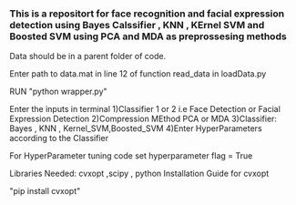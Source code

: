 
### This is a repositort for face recognition and facial expression detection using Bayes Calssifier , KNN , KErnel SVM and Boosted SVM using PCA and MDA as preprossesing methods

Data should be in a parent folder of code.  

Enter path to data.mat in line 12 of function read_data in loadData.py

RUN "python wrapper.py"

Enter the inputs in terminal 
    1)Classifier 1 or 2 i.e Face Detection or Facial Expression Detection
    2)Compression MEthod PCA or MDA
    3)Classifier: Bayes , KNN , Kernel_SVM,Boosted_SVM
    4)Enter HyperParameters according to the Classifier

For HyperParameter tuning code set hyperparameter flag = True

Libraries Needed: cvxopt ,scipy , python
Installation Guide for cvxopt

"pip install cvxopt"
